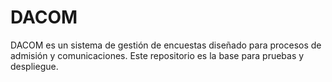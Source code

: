 # DACOM
DACOM es un sistema de gestión de encuestas diseñado para procesos de admisión y comunicaciones. Este repositorio es la base para pruebas y despliegue.
